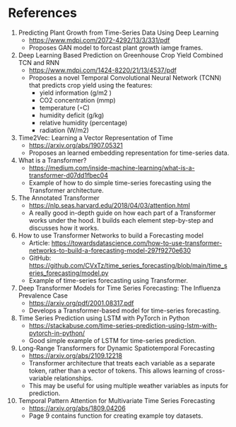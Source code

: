 # References

1. Predicting Plant Growth from Time-Series Data Using Deep Learning
    - <https://www.mdpi.com/2072-4292/13/3/331/pdf>
    - Proposes GAN model to forcast plant growth iamge frames.
2. Deep Learning Based Prediction on Greenhouse Crop Yield Combined TCN and RNN
    - <https://www.mdpi.com/1424-8220/21/13/4537/pdf>
    - Proposes a novel Temporal Convolutional Neural Network (TCNN) that predicts crop yield using the features:
      - yield information (g/m2 )
      - CO2 concentration (mmp)
      - temperature (◦C)
      - humidity deficit (g/kg)
      - relative humidity (percentage)
      - radiation (W/m2)
3. Time2Vec: Learning a Vector Representation of Time
    - <https://arxiv.org/abs/1907.05321>
    - Proposes an learned embedding representation for time-series data.
4. What is a Transformer?
    - <https://medium.com/inside-machine-learning/what-is-a-transformer-d07dd1fbec04>
    - Example of how to do simple time-series forecasting using the Transformer architecture.
5. The Annotated Transformer
    - <https://nlp.seas.harvard.edu/2018/04/03/attention.html>
    - A really good in-depth guide on how each part of a Transformer works under the hood. It builds each element step-by-step and discusses how it works.
6. How to use Transformer Networks to build a Forecasting model
    - Article: <https://towardsdatascience.com/how-to-use-transformer-networks-to-build-a-forecasting-model-297f9270e630>
    - GitHub: <https://github.com/CVxTz/time_series_forecasting/blob/main/time_series_forecasting/model.py>
    - Example of time-series forecasting using Transformer.
7. Deep Transformer Models for Time Series Forecasting: The Influenza Prevalence Case
    - <https://arxiv.org/pdf/2001.08317.pdf>
    - Develops a Transformer-based model for time-series forecasting.
8. Time Series Prediction using LSTM with PyTorch in Python
    - <https://stackabuse.com/time-series-prediction-using-lstm-with-pytorch-in-python/>
    - Good simple example of LSTM for time-series prediction.
9. Long-Range Transformers for Dynamic Spatiotemporal Forecasting
    - <https://arxiv.org/abs/2109.12218>
    - Transformer architecture that treats each variable as a separate token, rather than a vector of tokens. This allows learning of cross-variable relationships.
    - This may be useful for using multiple weather variables as inputs for prediction.
10. Temporal Pattern Attention for Multivariate Time Series Forecasting
    - <https://arxiv.org/abs/1809.04206>
    - Page 9 contains function for creating example toy datasets.
